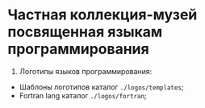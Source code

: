# Частная коллекция-музей посвященная языкам программирования

1. Логотипы языков программирования:

- Шаблоны логотипов каталог `./logos/templates`;
- Fortran lang каталог `./logos/fortran`;
